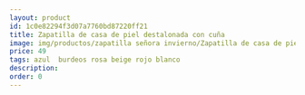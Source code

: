 ```yaml
---
layout: product
id: 1c0e82294f3d07a7760bd87220ff21
title: Zapatilla de casa de piel destalonada con cuña
image: img/productos/zapatilla señora invierno/Zapatilla de casa de piel destalonada con cuña=49=azul  burdeos rosa beige rojo blanco.webp
price: 49
tags: azul  burdeos rosa beige rojo blanco
description: 
order: 0
---
```

